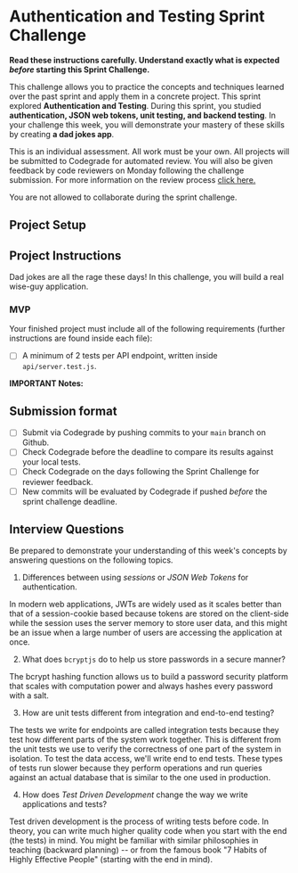 # Authentication and Testing Sprint Challenge

**Read these instructions carefully. Understand exactly what is expected _before_ starting this Sprint Challenge.**

This challenge allows you to practice the concepts and techniques learned over the past sprint and apply them in a concrete project. This sprint explored **Authentication and Testing**. During this sprint, you studied **authentication, JSON web tokens, unit testing, and backend testing**. In your challenge this week, you will demonstrate your mastery of these skills by creating **a dad jokes app**.

This is an individual assessment. All work must be your own. All projects will be submitted to Codegrade for automated review. You will also be given feedback by code reviewers on Monday following the challenge submission. For more information on the review process [click here.](https://www.notion.so/bloomtech/How-to-View-Feedback-in-CodeGrade-c5147cee220c4044a25de28bcb6bb54a)

You are not allowed to collaborate during the sprint challenge.

## Project Setup
<!-- 
- [ ] Run `npm install` to install your dependencies.
- [ ] Build your database executing `npm run migrate`.
- [ ] Run tests locally executing `npm test`. -->

## Project Instructions

Dad jokes are all the rage these days! In this challenge, you will build a real wise-guy application.

<!-- Users must be able to call the `[POST] /api/auth/register` endpoint to create a new account, and the `[POST] /api/auth/login` endpoint to get a token. -->
<!-- 
We also need to make sure nobody without the token can call `[GET] /api/jokes` and gain access to our dad jokes. -->
<!-- 
We will hash the user's password using `bcryptjs`, and use JSON Web Tokens and the `jsonwebtoken` library. -->

### MVP

Your finished project must include all of the following requirements (further instructions are found inside each file):

<!-- - [ ] An authentication workflow with functionality for account creation and login, implemented inside `api/auth/auth-router.js`. -->
<!-- - [ ] Middleware used to restrict access to resources from non-authenticated requests, implemented inside `api/middleware/restricted.js`. -->
- [ ] A minimum of 2 tests per API endpoint, written inside `api/server.test.js`.

**IMPORTANT Notes:**

<!-- - Do not exceed 2^8 rounds of hashing with `bcryptjs`. -->
<!-- - If you use environment variables make sure to provide fallbacks in the code (e.g. `process.env.SECRET || "shh"`). -->
<!-- - You are welcome to create additional files but **do not move or rename existing files** or folders. -->
<!-- - Do not alter your `package.json` file except to install extra libraries. Do not update existing packages. -->
<!-- - The database already has the `users` table, but if you run into issues, the migration is available. -->
<!-- - In your solution, it is essential that you follow best practices and produce clean and professional results.
- Schedule time to review, refine, and assess your work and perform basic professional polishing. -->

## Submission format

- [ ] Submit via Codegrade by pushing commits to your `main` branch on Github.
- [ ] Check Codegrade before the deadline to compare its results against your local tests.
- [ ] Check Codegrade on the days following the Sprint Challenge for reviewer feedback.
- [ ] New commits will be evaluated by Codegrade if pushed _before_ the sprint challenge deadline.

## Interview Questions

Be prepared to demonstrate your understanding of this week's concepts by answering questions on the following topics.

1. Differences between using _sessions_ or _JSON Web Tokens_ for authentication.

In modern web applications, JWTs are widely used as it scales better than that of a session-cookie based because tokens are stored on the client-side while the session uses the server memory to store user data, and this might be an issue when a large number of users are accessing the application at once.

2. What does `bcryptjs` do to help us store passwords in a secure manner?

The bcrypt hashing function allows us to build a password security platform that scales with computation power and always hashes every password with a salt.

3. How are unit tests different from integration and end-to-end testing?

The tests we write for endpoints are called integration tests because they test how different parts of the system work together. This is different from the unit tests we use to verify the correctness of one part of the system in isolation. To test the data access, we'll write end to end tests. These types of tests run slower because they perform operations and run queries against an actual database that is similar to the one used in production.

4. How does _Test Driven Development_ change the way we write applications and tests?

Test driven development is the process of writing tests before code. In theory, you can write much higher quality code when you start with the end (the tests) in mind. You might be familiar with similar philosophies in teaching (backward planning) -- or from the famous book "7 Habits of Highly Effective People" (starting with the end in mind).
